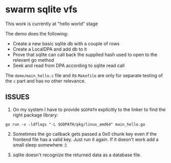 # swarm sqlite vfs 

This work is currently at "hello world" stage

The demo does the following:

* Create a new basic sqlite db with a couple of rows
* Create a LocalDPA and add db to it
* Prove that sqlite can call back the supplied hash used to open to the relevant go method
* Seek and read from DPA according to sqlite read call

The `demo/main_hello.c` file and its `Makefile` are only for separate testing of the `c` part and has no other relevance.

## ISSUES

1. On my system I have to provide `$GOPATH` explicitly to the linker to find the right package library:

```
go run -v -ldflags "-L $GOPATH/pkg/linux_amd64" main_hello.go
```

2. Sometimes the go callback gets passed a 0x0 chunk key even if the frontend file has a valid key. Just run it again. If it doesn't work add a small sleep somewhere :)

3. sqlite doesn't recognize the returned data as a database file.
